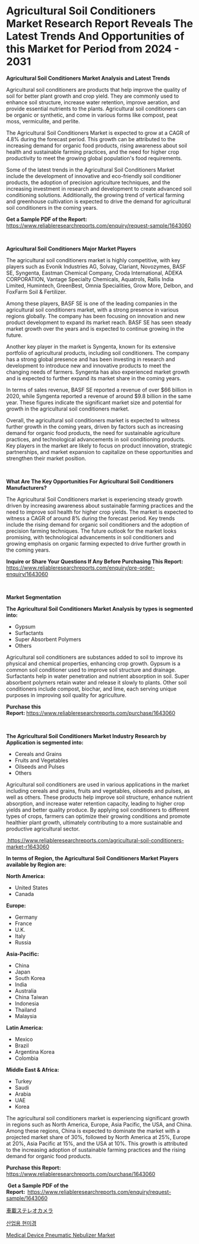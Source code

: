 <p><h1>Agricultural Soil Conditioners Market Research Report Reveals The Latest Trends And Opportunities of this Market for Period from 2024 - 2031</h1></p><p><strong>Agricultural Soil Conditioners Market Analysis and Latest Trends</strong></p>
<p><p>Agricultural soil conditioners are products that help improve the quality of soil for better plant growth and crop yield. They are commonly used to enhance soil structure, increase water retention, improve aeration, and provide essential nutrients to the plants. Agricultural soil conditioners can be organic or synthetic, and come in various forms like compost, peat moss, vermiculite, and perlite.</p><p>The Agricultural Soil Conditioners Market is expected to grow at a CAGR of 4.8% during the forecast period. This growth can be attributed to the increasing demand for organic food products, rising awareness about soil health and sustainable farming practices, and the need for higher crop productivity to meet the growing global population's food requirements. </p><p>Some of the latest trends in the Agricultural Soil Conditioners Market include the development of innovative and eco-friendly soil conditioner products, the adoption of precision agriculture techniques, and the increasing investment in research and development to create advanced soil conditioning solutions. Additionally, the growing trend of vertical farming and greenhouse cultivation is expected to drive the demand for agricultural soil conditioners in the coming years.</p></p>
<p><strong>Get a Sample PDF of the Report:&nbsp;</strong> <a href="https://www.reliableresearchreports.com/enquiry/request-sample/1643060">https://www.reliableresearchreports.com/enquiry/request-sample/1643060</a></p>
<p>&nbsp;</p>
<p><strong>Agricultural Soil Conditioners Major Market Players</strong></p>
<p><p>The agricultural soil conditioners market is highly competitive, with key players such as Evonik Industries AG, Solvay, Clariant, Novozymes, BASF SE, Syngenta, Eastman Chemical Company, Croda International, ADEKA CORPORATION, Vantage Specialty Chemicals, Aquatrols, Rallis India Limited, Humintech, GreenBest, Omnia Specialities, Grow More, Delbon, and FoxFarm Soil & Fertilizer.</p><p>Among these players, BASF SE is one of the leading companies in the agricultural soil conditioners market, with a strong presence in various regions globally. The company has been focusing on innovation and new product development to expand its market reach. BASF SE has seen steady market growth over the years and is expected to continue growing in the future.</p><p>Another key player in the market is Syngenta, known for its extensive portfolio of agricultural products, including soil conditioners. The company has a strong global presence and has been investing in research and development to introduce new and innovative products to meet the changing needs of farmers. Syngenta has also experienced market growth and is expected to further expand its market share in the coming years.</p><p>In terms of sales revenue, BASF SE reported a revenue of over $66 billion in 2020, while Syngenta reported a revenue of around $9.8 billion in the same year. These figures indicate the significant market size and potential for growth in the agricultural soil conditioners market.</p><p>Overall, the agricultural soil conditioners market is expected to witness further growth in the coming years, driven by factors such as increasing demand for organic food products, the need for sustainable agriculture practices, and technological advancements in soil conditioning products. Key players in the market are likely to focus on product innovation, strategic partnerships, and market expansion to capitalize on these opportunities and strengthen their market position.</p></p>
<p>&nbsp;</p>
<p><strong>What Are The Key Opportunities For Agricultural Soil Conditioners Manufacturers?</strong></p>
<p><p>The Agricultural Soil Conditioners market is experiencing steady growth driven by increasing awareness about sustainable farming practices and the need to improve soil health for higher crop yields. The market is expected to witness a CAGR of around 8% during the forecast period. Key trends include the rising demand for organic soil conditioners and the adoption of precision farming techniques. The future outlook for the market looks promising, with technological advancements in soil conditioners and growing emphasis on organic farming expected to drive further growth in the coming years.</p></p>
<p><strong>Inquire or Share Your Questions If Any Before Purchasing This Report:</strong> <a href="https://www.reliableresearchreports.com/enquiry/pre-order-enquiry/1643060">https://www.reliableresearchreports.com/enquiry/pre-order-enquiry/1643060</a></p>
<p>&nbsp;</p>
<p><strong>Market Segmentation</strong></p>
<p><strong>The Agricultural Soil Conditioners Market Analysis by types is segmented into:</strong></p>
<p><ul><li>Gypsum</li><li>Surfactants</li><li>Super Absorbent Polymers</li><li>Others</li></ul></p>
<p><p>Agricultural soil conditioners are substances added to soil to improve its physical and chemical properties, enhancing crop growth. Gypsum is a common soil conditioner used to improve soil structure and drainage. Surfactants help in water penetration and nutrient absorption in soil. Super absorbent polymers retain water and release it slowly to plants. Other soil conditioners include compost, biochar, and lime, each serving unique purposes in improving soil quality for agriculture.</p></p>
<p><strong>Purchase this Report:&nbsp;</strong><a href="https://www.reliableresearchreports.com/purchase/1643060">https://www.reliableresearchreports.com/purchase/1643060</a></p>
<p>&nbsp;</p>
<p><strong>The Agricultural Soil Conditioners Market Industry Research by Application is segmented into:</strong></p>
<p><ul><li>Cereals and Grains</li><li>Fruits and Vegetables</li><li>Oilseeds and Pulses</li><li>Others</li></ul></p>
<p><p>Agricultural soil conditioners are used in various applications in the market including cereals and grains, fruits and vegetables, oilseeds and pulses, as well as others. These products help improve soil structure, enhance nutrient absorption, and increase water retention capacity, leading to higher crop yields and better quality produce. By applying soil conditioners to different types of crops, farmers can optimize their growing conditions and promote healthier plant growth, ultimately contributing to a more sustainable and productive agricultural sector.</p></p>
<p><a href="https://www.reliableresearchreports.com/agricultural-soil-conditioners-market-r1643060">&nbsp;https://www.reliableresearchreports.com/agricultural-soil-conditioners-market-r1643060</a></p>
<p><strong>In terms of Region, the Agricultural Soil Conditioners Market Players available by Region are:</strong></p>
<p>
    <p> <strong> North America: </strong>
        <ul>
            <li>United States</li>
            <li>Canada</li>
        </ul>
        </p> 
    <p> <strong> Europe: </strong>
        <ul>
            <li>Germany</li>
            <li>France</li>
            <li>U.K.</li>
            <li>Italy</li>
            <li>Russia</li>
        </ul>
        </p> 
    <p> <strong> Asia-Pacific: </strong>
        <ul>
            <li>China</li>
            <li>Japan</li>
            <li>South Korea</li>
            <li>India</li>
            <li>Australia</li>
            <li>China Taiwan</li>
            <li>Indonesia</li>
            <li>Thailand</li>
            <li>Malaysia</li>
        </ul>
        </p> 
    <p> <strong> Latin America: </strong>
        <ul>
            <li>Mexico</li>
            <li>Brazil</li>
            <li>Argentina Korea</li>
            <li>Colombia</li>
        </ul>
        </p> 
    <p> <strong> Middle East & Africa: </strong>
        <ul>
            <li>Turkey</li>
            <li>Saudi</li>
            <li>Arabia</li>
            <li>UAE</li>
            <li>Korea</li>
        </ul>
    </p>
    </p>
<p><p>The agricultural soil conditioners market is experiencing significant growth in regions such as North America, Europe, Asia Pacific, the USA, and China. Among these regions, China is expected to dominate the market with a projected market share of 30%, followed by North America at 25%, Europe at 20%, Asia Pacific at 15%, and the USA at 10%. This growth is attributed to the increasing adoption of sustainable farming practices and the rising demand for organic food products.</p></p>
<p><strong>Purchase this Report: </strong><a href="https://www.reliableresearchreports.com/purchase/1643060">https://www.reliableresearchreports.com/purchase/1643060</a></p>
<p>&nbsp;<strong>Get a Sample PDF of the Report:&nbsp;&nbsp;</strong><a href="https://www.reliableresearchreports.com/enquiry/request-sample/1643060">https://www.reliableresearchreports.com/enquiry/request-sample/1643060</a></p>
<p><strong></strong></p>
<p><p><a href="https://github.com/avbqbctihcbe2/Market-Research-Report-List-3/blob/main/8229916185587.md">車載ステレオカメラ</a></p><p><a href="https://github.com/hzumrdvas204296/Market-Research-Report-List-3/blob/main/3043345886.md">산업용 현미경</a></p><p><a href="https://github.com/DeonteStanton2023/Market-Research-Report-List-2/blob/main/medical-device-pneumatic-nebulizer-market.md">Medical Device Pneumatic Nebulizer Market</a></p></p>